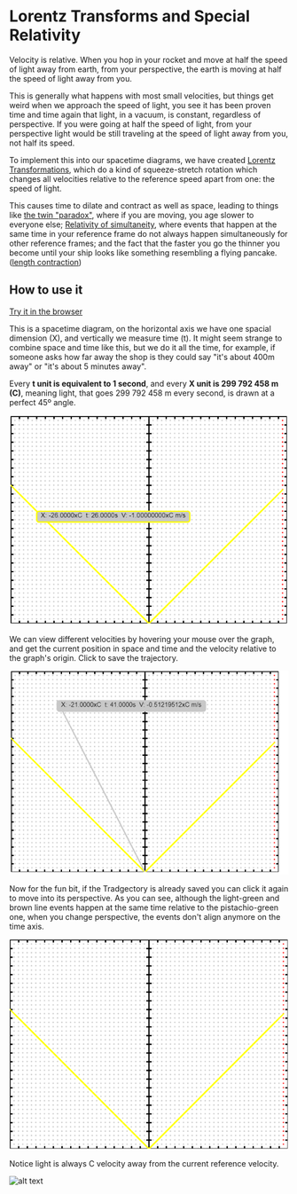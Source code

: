 # Lorentz Transforms and Special Relativity
Velocity is relative. When you hop in your rocket and move at half the speed of light away from earth, 
from your perspective, the earth is moving at half the speed of light away from you.

This is generally what happens with most small velocities, but things get weird when we approach the speed of light,
you see it has been proven time and time again that light, in a vacuum, is constant, regardless of perspective.
If you were going at half the speed of light, from your perspective light would be still traveling at the speed of light
away from you, not half its speed.

To implement this into our spacetime diagrams, we have created [Lorentz Transformations](https://en.wikipedia.org/wiki/Lorentz_transformation), which do a kind of squeeze-stretch
rotation which changes all velocities relative to the reference speed apart from one: the speed of light.

This causes time to dilate and contract as well as space, leading to things like [the twin "paradox"](https://en.wikipedia.org/wiki/Twin_paradox), where if you are moving, you age 
slower to everyone else; [Relativity of simultaneity](https://en.wikipedia.org/wiki/Relativity_of_simultaneity), where events that happen at the same time in your reference frame do not always happen simultaneously  for other reference frames; and the fact that the faster you go the thinner you become until your ship looks like something resembling a flying pancake. ([length contraction](https://en.wikipedia.org/wiki/Length_contraction))

## How to use it
[Try it in the browser](https://ebx0.github.io/lorentz/lorentz.html)

This is a spacetime diagram, on the horizontal axis we have one spacial dimension (X), and vertically we measure time (t).
It might seem strange to combine space and time like this, but we do it all the time, for example, if someone asks how far away the shop is they could say "it's about 400m away" or "it's about 5 minutes away".

Every **t unit is equivalent to 1 second**, and every **X unit is 299 792 458 m (C)**, meaning light, that goes 299 792 458 m every second, is 
drawn at a perfect 45º angle.

![alt text](https://raw.githubusercontent.com/KieranLinton/LorentzTransformations/master/gitPictures/SpeedOfLight.PNG "Yellow line is light")

We can view different velocities by hovering your mouse over the graph, and get the current position in space and time and the velocity relative to the graph's origin. Click to save the trajectory.

![alt text](https://raw.githubusercontent.com/KieranLinton/LorentzTransformations/master/gitPictures/creatingALine.PNG)

Now for the fun bit, if the Tradgectory is already saved you can click it again to move into its perspective.
As you can see, although the light-green and brown line events happen at the same time relative to the pistachio-green one, when you change
perspective, the events don't align anymore on the time axis.

![alt text](https://raw.githubusercontent.com/KieranLinton/LorentzTransformations/master/gitPictures/GoToPerspective.gif)

Notice light is always C velocity away from the current reference velocity.

![alt text](https://raw.githubusercontent.com/KieranLinton/LorentzTransformations/master/gitPictures/lorentz%20transformations.gif)


